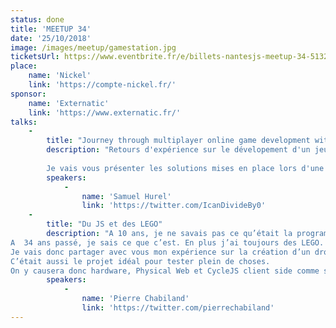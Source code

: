 ```yaml
---
status: done
title: 'MEETUP 34'
date: '25/10/2018'
image: /images/meetup/gamestation.jpg
ticketsUrl: https://www.eventbrite.fr/e/billets-nantesjs-meetup-34-51327446775
place:
    name: 'Nickel'
    link: 'https://compte-nickel.fr/'
sponsor:
    name: 'Externatic'
    link: 'https://www.externatic.fr/'
talks:
    -
        title: "Journey through multiplayer online game development with JS"
        description: "Retours d'expérience sur le dévelopement d'un jeu en ligne en JS. Quelle(s) architecture(s) réseau utiliser pour le jeu en ligne, et comment les adapter au web ? Comment créer un moteur graphique en quelques jours ? et un moteur physique ?
        
        Je vais vous présenter les solutions mises en place lors d'une game jam, au menu : WebRTC, canvas API et Rust/WebAssembly"
        speakers:
            -
                name: 'Samuel Hurel'
                link: 'https://twitter.com/IcanDivideBy0'
    -
        title: "Du JS et des LEGO"
        description: "A 10 ans, je ne savais pas ce qu’était la programmation, mais je voulais faire un robot.
A  34 ans passé, je sais ce que c’est. En plus j’ai toujours des LEGO. Et si je réalisais enfin ce rêve de gosse?
Je vais donc partager avec vous mon expérience sur la création d’un drone terrestre tout en LEGO.
C’était aussi le projet idéal pour tester plein de choses.
On y causera donc hardware, Physical Web et CycleJS client side comme server side."
        speakers:
            -
                name: 'Pierre Chabiland'
                link: 'https://twitter.com/pierrechabiland'
---
```

